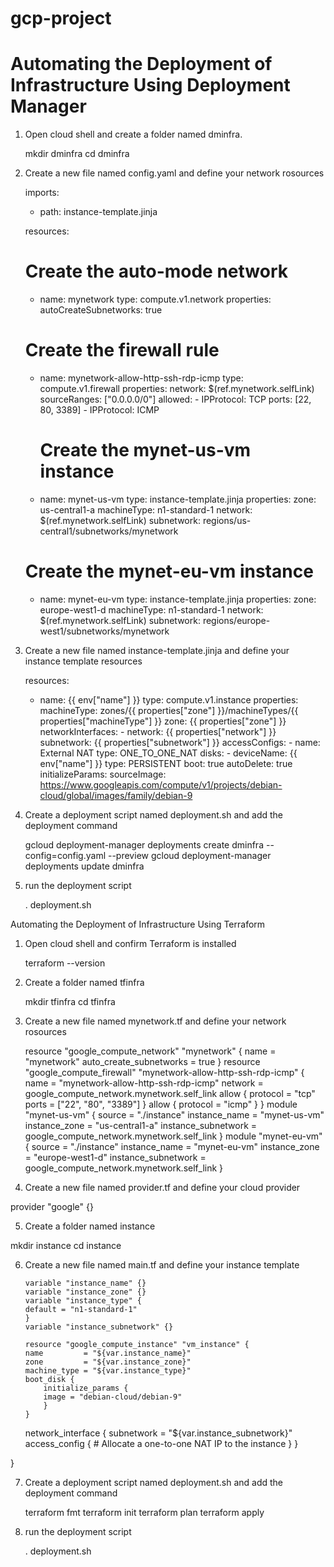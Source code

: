 # gcp-project

# Automating the Deployment of Infrastructure Using Deployment Manager

1. Open cloud shell and create a folder named dminfra.

   mkdir dminfra
   cd dminfra

2. Create a new file named config.yaml and define your network rosources

   imports:

   - path: instance-template.jinja

   resources:

   # Create the auto-mode network

   - name: mynetwork
     type: compute.v1.network
     properties:
     autoCreateSubnetworks: true

   # Create the firewall rule

   - name: mynetwork-allow-http-ssh-rdp-icmp
     type: compute.v1.firewall
     properties:
     network: \$(ref.mynetwork.selfLink)
     sourceRanges: ["0.0.0.0/0"]
     allowed: - IPProtocol: TCP
     ports: [22, 80, 3389] - IPProtocol: ICMP

     # Create the mynet-us-vm instance

   - name: mynet-us-vm
     type: instance-template.jinja
     properties:
     zone: us-central1-a
     machineType: n1-standard-1
     network: \$(ref.mynetwork.selfLink)
     subnetwork: regions/us-central1/subnetworks/mynetwork

   # Create the mynet-eu-vm instance

   - name: mynet-eu-vm
     type: instance-template.jinja
     properties:
     zone: europe-west1-d
     machineType: n1-standard-1
     network: \$(ref.mynetwork.selfLink)
     subnetwork: regions/europe-west1/subnetworks/mynetwork

3. Create a new file named instance-template.jinja and define your instance template resources

   resources:

   - name: {{ env["name"] }}
     type: compute.v1.instance
     properties:
     machineType: zones/{{ properties["zone"] }}/machineTypes/{{ properties["machineType"] }}
     zone: {{ properties["zone"] }}
     networkInterfaces: - network: {{ properties["network"] }}
     subnetwork: {{ properties["subnetwork"] }}
     accessConfigs: - name: External NAT
     type: ONE_TO_ONE_NAT
     disks: - deviceName: {{ env["name"] }}
     type: PERSISTENT
     boot: true
     autoDelete: true
     initializeParams:
     sourceImage: https://www.googleapis.com/compute/v1/projects/debian-cloud/global/images/family/debian-9

4. Create a deployment script named deployment.sh and add the deployment command

   gcloud deployment-manager deployments create dminfra --config=config.yaml --preview
   gcloud deployment-manager deployments update dminfra

5. run the deployment script

   . deployment.sh

Automating the Deployment of Infrastructure Using Terraform

1. Open cloud shell and confirm Terraform is installed

   terraform --version

2. Create a folder named tfinfra

   mkdir tfinfra
   cd tfinfra

3. Create a new file named mynetwork.tf and define your network rosources

   resource "google_compute_network" "mynetwork" {
   name = "mynetwork"
   auto_create_subnetworks = true
   }
   resource "google_compute_firewall" "mynetwork-allow-http-ssh-rdp-icmp" {
   name = "mynetwork-allow-http-ssh-rdp-icmp"
   network = google_compute_network.mynetwork.self_link
   allow {
   protocol = "tcp"
   ports = ["22", "80", "3389"]
   }
   allow {
   protocol = "icmp"
   }
   }
   module "mynet-us-vm" {
   source = "./instance"
   instance_name = "mynet-us-vm"
   instance_zone = "us-central1-a"
   instance_subnetwork = google_compute_network.mynetwork.self_link
   }
   module "mynet-eu-vm" {
   source = "./instance"
   instance_name = "mynet-eu-vm"
   instance_zone = "europe-west1-d"
   instance_subnetwork = google_compute_network.mynetwork.self_link
   }

4. Create a new file named provider.tf and define your cloud provider

provider "google" {}

5. Create a folder named instance

mkdir instance
cd instance

6.  Create a new file named main.tf and define your instance template

        variable "instance_name" {}
        variable "instance_zone" {}
        variable "instance_type" {
        default = "n1-standard-1"
        }
        variable "instance_subnetwork" {}

        resource "google_compute_instance" "vm_instance" {
        name         = "${var.instance_name}"
        zone         = "${var.instance_zone}"
        machine_type = "${var.instance_type}"
        boot_disk {
            initialize_params {
            image = "debian-cloud/debian-9"
            }
        }

    network_interface {
    subnetwork = "\${var.instance_subnetwork}"
    access_config { # Allocate a one-to-one NAT IP to the instance
    }
    }

}

7. Create a deployment script named deployment.sh and add the deployment command

   terraform fmt
   terraform init
   terraform plan
   terraform apply

8. run the deployment script

   . deployment.sh

